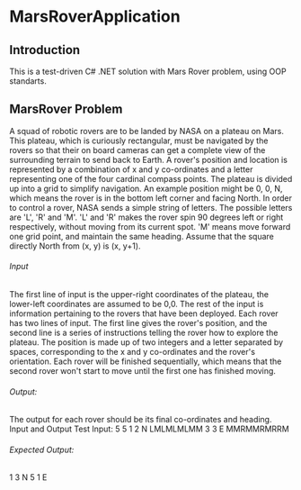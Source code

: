 # MarsRoverApplication

## Introduction

This is a test-driven C# .NET solution with Mars Rover problem, using OOP standarts.

## MarsRover Problem
A squad of robotic rovers are to be landed by NASA on a plateau on Mars. This plateau, which is
curiously rectangular, must be navigated by the rovers so that their on board cameras can get a
complete view of the surrounding terrain to send back to Earth.
A rover's position and location is represented by a combination of x and y co-ordinates and a letter
representing one of the four cardinal compass points. The plateau is divided up into a grid to
simplify navigation. An example position might be 0, 0, N, which means the rover is in the bottom
left corner and facing North.
In order to control a rover, NASA sends a simple string of letters. The possible letters are 'L', 'R' and
'M'. 'L' and 'R' makes the rover spin 90 degrees left or right respectively, without moving from its
current spot. 'M' means move forward one grid point, and maintain the same heading.
Assume that the square directly North from (x, y) is (x, y+1).

###### Input
The first line of input is the upper-right coordinates of the plateau, the lower-left coordinates are
assumed to be 0,0.
The rest of the input is information pertaining to the rovers that have been deployed. Each rover
has two lines of input. The first line gives the rover's position, and the second line is a series of
instructions telling the rover how to explore the plateau.
The position is made up of two integers and a letter separated by spaces, corresponding to the x
and y co-ordinates and the rover's orientation.
Each rover will be finished sequentially, which means that the second rover won't start to move
until the first one has finished moving.

###### Output:
The output for each rover should be its final co-ordinates and heading.
Input and Output
Test Input:
5 5
1 2 N
LMLMLMLMM
3 3 E
MMRMMRMRRM

###### Expected Output:
1 3 N
5 1 E
